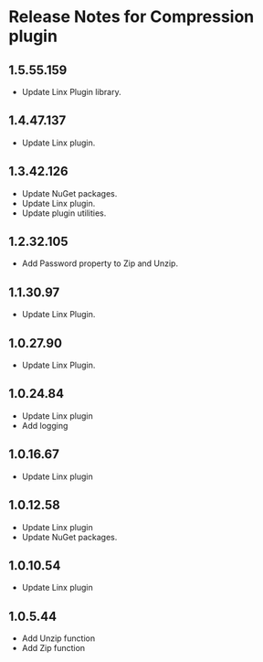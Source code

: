 # Release Notes for Compression plugin
<a id="1_5_55_159"></a>
## 1.5.55.159
- Update Linx Plugin library.

<a id="1_4_47_137"></a>
## 1.4.47.137
- Update Linx plugin.
<a id="1_3_42_126"></a>
## 1.3.42.126
- Update NuGet packages.
- Update Linx plugin.
- Update plugin utilities.
<a id="1_2_32_105"></a>
## 1.2.32.105
- Add Password property to Zip and Unzip.
<a id="1_1_30_97"></a>
## 1.1.30.97
- Update Linx Plugin.
<a id="1_0_27_90"></a>
## 1.0.27.90
- Update Linx Plugin.
<a id="1_0_24_84"></a>
## 1.0.24.84
- Update Linx plugin
- Add logging
<a id="1_0_16_67"></a>
## 1.0.16.67
- Update Linx plugin
<a id="1_0_12_58"></a>
## 1.0.12.58
- Update Linx plugin
- Update NuGet packages.
<a id="1_1_10_54"></a>
## 1.0.10.54
- Update Linx plugin
<a id="1_0_5_44"></a>
## 1.0.5.44
- Add Unzip function
- Add Zip function
